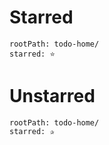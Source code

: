 

# Starred

```yatodo
rootPath: todo-home/
starred: ⭐
```

# Unstarred

```yatodo
rootPath: todo-home/
starred: ✰
```

